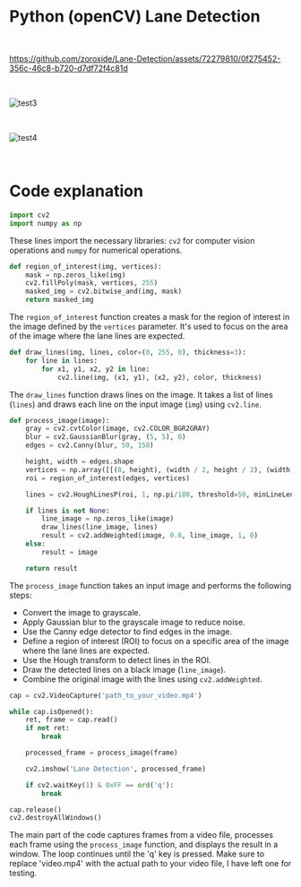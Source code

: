
<h1>Python (openCV) Lane Detection</h1>
<br>




https://github.com/zoroxide/Lane-Detection/assets/72279810/0f275452-356c-46c8-b720-d7df72f4c81d

<br>

![test3](https://github.com/zoroxide/Lane-Detection/assets/72279810/0c5bc9b5-5f86-4ac4-8bb1-338158b3cde6)

<br>


![test4](https://github.com/zoroxide/Lane-Detection/assets/72279810/d47b5758-1b53-4f9c-bf93-de3149cb1d4e)

<br>

# Code explanation 


```python
import cv2
import numpy as np
```

These lines import the necessary libraries: `cv2` for computer vision operations and `numpy` for numerical operations.

```python
def region_of_interest(img, vertices):
    mask = np.zeros_like(img)
    cv2.fillPoly(mask, vertices, 255)
    masked_img = cv2.bitwise_and(img, mask)
    return masked_img
```

The `region_of_interest` function creates a mask for the region of interest in the image defined by the `vertices` parameter. It's used to focus on the area of the image where the lane lines are expected.

```python
def draw_lines(img, lines, color=(0, 255, 0), thickness=3):
    for line in lines:
        for x1, y1, x2, y2 in line:
            cv2.line(img, (x1, y1), (x2, y2), color, thickness)
```

The `draw_lines` function draws lines on the image. It takes a list of lines (`lines`) and draws each line on the input image (`img`) using `cv2.line`.

```python
def process_image(image):
    gray = cv2.cvtColor(image, cv2.COLOR_BGR2GRAY)
    blur = cv2.GaussianBlur(gray, (5, 5), 0)
    edges = cv2.Canny(blur, 50, 150)

    height, width = edges.shape
    vertices = np.array([[(0, height), (width / 2, height / 2), (width, height)]], dtype=np.int32)
    roi = region_of_interest(edges, vertices)

    lines = cv2.HoughLinesP(roi, 1, np.pi/180, threshold=50, minLineLength=100, maxLineGap=30)

    if lines is not None:
        line_image = np.zeros_like(image)
        draw_lines(line_image, lines)
        result = cv2.addWeighted(image, 0.8, line_image, 1, 0)
    else:
        result = image

    return result
```

The `process_image` function takes an input image and performs the following steps:
- Convert the image to grayscale.
- Apply Gaussian blur to the grayscale image to reduce noise.
- Use the Canny edge detector to find edges in the image.
- Define a region of interest (ROI) to focus on a specific area of the image where the lane lines are expected.
- Use the Hough transform to detect lines in the ROI.
- Draw the detected lines on a black image (`line_image`).
- Combine the original image with the lines using `cv2.addWeighted`.

```python
cap = cv2.VideoCapture('path_to_your_video.mp4')

while cap.isOpened():
    ret, frame = cap.read()
    if not ret:
        break

    processed_frame = process_image(frame)

    cv2.imshow('Lane Detection', processed_frame)

    if cv2.waitKey(1) & 0xFF == ord('q'):
        break

cap.release()
cv2.destroyAllWindows()
```

The main part of the code captures frames from a video file, processes each frame using the `process_image` function, and displays the result in a window. The loop continues until the 'q' key is pressed. Make sure to replace 'video.mp4' with the actual path to your video file, I have left one for testing.
